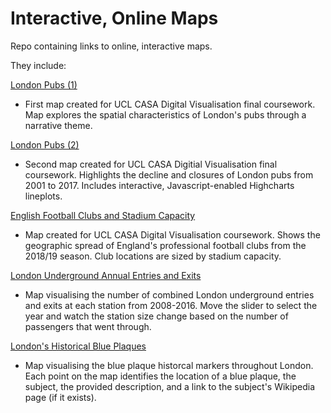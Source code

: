 # Interactive, Online Maps

Repo containing links to online, interactive maps.

They include:

[London Pubs (1)](https://russhowd.github.io/pubs1/)

* First map created for UCL CASA Digital Visualisation final coursework. Map explores the spatial characteristics of London's pubs through a narrative theme.


[London Pubs (2)](https://russhowd.github.io/pubs2/)

* Second map created for UCL CASA Digitial Visualisation final coursework. Highlights the decline and closures of London pubs from 2001 to 2017. Includes interactive, Javascript-enabled Highcharts lineplots.


[English Football Clubs and Stadium Capacity](https://russhowd.github.io/EFL/)

* Map created for UCL CASA Digital Visualisation coursework. Shows the geographic spread of England's professional football clubs from the 2018/19 season. Club locations are sized by stadium capacity. 


[London Underground Annual Entries and Exits](https://russhowd.github.io/tube/)

* Map visualising the number of combined London underground entries and exits at each station from 2008-2016. Move the slider to select the year and watch the station size change based on the number of passengers that went through. 

[London's Historical Blue Plaques](https://russhowd.github.io/blueplaques/)

* Map visualising the blue plaque historcal markers throughout London. Each point on the map identifies the location of a blue plaque, the subject, the provided description, and a link to the subject's Wikipedia page (if it exists). 
